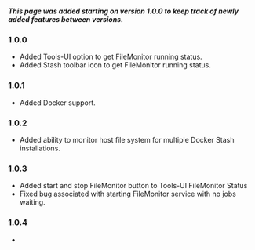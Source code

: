 ##### This page was added starting on version 1.0.0 to keep track of newly added features between versions.
### 1.0.0
- Added Tools-UI option to get FileMonitor running status.
- Added Stash toolbar icon to get FileMonitor running status.
### 1.0.1
- Added Docker support.
### 1.0.2
- Added ability to monitor host file system for multiple Docker Stash installations.
### 1.0.3
- Added start and stop FileMonitor button to Tools-UI FileMonitor Status
- Fixed bug associated with starting FileMonitor service with no jobs waiting.
### 1.0.4
- 
